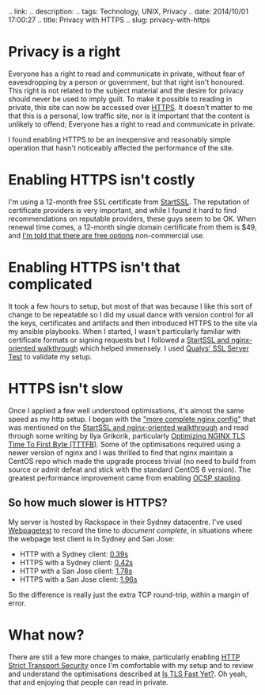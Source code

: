 .. link: 
.. description: 
.. tags: Technology, UNIX, Privacy
.. date: 2014/10/01 17:00:27
.. title: Privacy with HTTPS
.. slug: privacy-with-https


# Privacy is a right
Everyone has a right to read and communicate in private, without fear of eavesdropping by a person or government, but that right isn't honoured. This right is not related to the subject material and the desire for privacy should never be used to imply guilt. To make it possible to reading in private, this site can now be accessed over [HTTPS](https://www.wordspeak.org). It doesn't matter to me that this is a personal, low traffic site, nor is it important that the content is unlikely to offend; Everyone has a right to read and communicate in private.

I found enabling HTTPS to be an inexpensive and reasonably simple operation that hasn't noticeably affected the performance of the site.

# Enabling HTTPS isn't costly
I'm using a 12-month free SSL certificate from [StartSSL](https://www.ssllabs.com/ssltest/). The reputation of certificate providers is very important, and while I found it hard to find recommendations on reputable providers, these guys seem to be OK. When renewal time comes, a 12-month single domain certificate from them is $49, and [I'm told that there are free options](http://istlsfastyet.com) non-commercial use.

# Enabling HTTPS isn't that complicated
It took a few hours to setup, but most of that was because I like this sort of change to be repeatable so I did my usual dance with version control for all the keys, certificates and artifacts and then introduced HTTPS to the site via my ansible playbooks.
When I started, I wasn't particularly familiar with certificate formats or signing requests but I followed a [StartSSL and nginx-oriented walkthrough](http://konklone.com/post/switch-to-https-now-for-free#register-with-startssl) which helped immensely. I used [Qualys' SSL Server Test](https://www.ssllabs.com/ssltest) to validate my setup.

# HTTPS isn't slow
Once I applied a few well understood optimisations, it's almost the same speed as my http setup. I began with the ["more complete nginx config"](https://gist.github.com/konklone/6532544) that was mentioned on the [StartSSL and nginx-oriented walkthrough](http://konklone.com/post/switch-to-https-now-for-free) and read through some writing by Ilya Grikorik, particularly [Optimizing NGINX TLS Time To First Byte (TTTFB)](https://www.igvita.com/2013/12/16/optimizing-nginx-tls-time-to-first-byte/). Some of the optimisations required using a newer version of nginx and I was thrilled to find that nginx maintain a CentOS repo which made the upgrade process trivial (no need to build from source or admit defeat and stick with the standard CentOS 6 version). The greatest performance improvement came from enabling [OCSP stapling](https://en.wikipedia.org/wiki/OCSP_stapling).

## So how much slower is HTTPS?
My server is hosted by Rackspace in their Sydney datacentre. I've used [Webpagetest](https://www.webpagetest.org) to record the time to *document complete*, in situations where the webpage test client is in Sydney and San Jose:

* HTTP with a Sydney client: [0.39s](http://www.webpagetest.org/result/141004_D0_Q75/)
* HTTPS with a Sydney client: [0.42s](http://www.webpagetest.org/result/141004_17_Q87/)
* HTTP with a San Jose client: [1.78s](http://www.webpagetest.org/result/141001_4Y_CRC/)
* HTTPS with a San Jose client: [1.96s](http://www.webpagetest.org/result/141001_Z3_CRH/)

So the difference is really just the extra TCP round-trip, within a margin of error.

# What now?
There are still a few more changes to make, particularly enabling [HTTP Strict Transport Security](https://en.wikipedia.org/wiki/HTTP_Strict_Transport_Security) once I'm comfortable with my setup and to review and understand the optimisations described at [Is TLS Fast Yet?](http://istlsfastyet.com). Oh yeah, that and enjoying that people can read in private.

